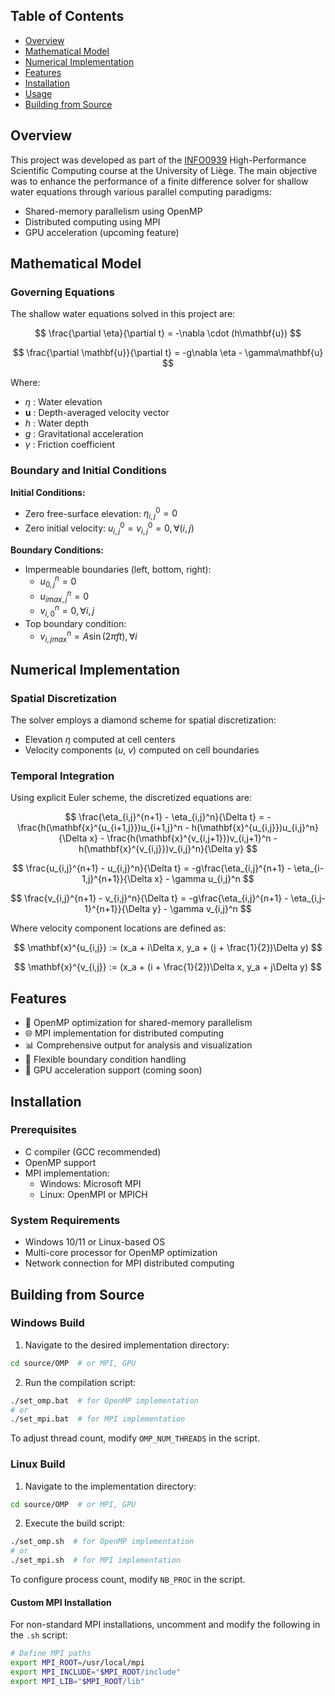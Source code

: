 ## Table of Contents
- [Overview](#overview)
- [Mathematical Model](#mathematical-model)
- [Numerical Implementation](#numerical-implementation)
- [Features](#features)
- [Installation](#installation)
- [Usage](#usage)
- [Building from Source](#building-from-source)

## Overview
This project was developed as part of the [INFO0939](https://people.montefiore.uliege.be/geuzaine/INFO0939/) High-Performance Scientific Computing course at the University of Liège. The main objective was to enhance the performance of a finite difference solver for shallow water equations through various parallel computing paradigms:

- Shared-memory parallelism using OpenMP
- Distributed computing using MPI
- GPU acceleration (upcoming feature)

## Mathematical Model

### Governing Equations

The shallow water equations solved in this project are:

$$ \frac{\partial \eta}{\partial t} = -\nabla \cdot (h\mathbf{u}) $$

$$ \frac{\partial \mathbf{u}}{\partial t} = -g\nabla \eta - \gamma\mathbf{u} $$

Where:
- $\eta$ : Water elevation
- $\mathbf{u}$ : Depth-averaged velocity vector
- $h$ : Water depth
- $g$ : Gravitational acceleration
- $\gamma$ : Friction coefficient

### Boundary and Initial Conditions

**Initial Conditions:**
- Zero free-surface elevation: $\eta^0_{i,j} = 0$
- Zero initial velocity: $u^0_{i,j} = v^0_{i,j} = 0, \forall(i, j)$

**Boundary Conditions:**
- Impermeable boundaries (left, bottom, right):
  - $u^n_{0,j} = 0$
  - $u^n_{imax,j} = 0$
  - $v^n_{i,0} = 0, \forall i, j$
- Top boundary condition:
  - $v^n_{i,jmax} = A \sin(2\pi ft), \forall i$

## Numerical Implementation

### Spatial Discretization

The solver employs a diamond scheme for spatial discretization:
- Elevation $\eta$ computed at cell centers
- Velocity components ($u$, $v$) computed on cell boundaries

### Temporal Integration

Using explicit Euler scheme, the discretized equations are:

$$ \frac{\eta_{i,j}^{n+1} - \eta_{i,j}^n}{\Delta t} = -\frac{h(\mathbf{x}^{u_{i+1,j}})u_{i+1,j}^n - h(\mathbf{x}^{u_{i,j}})u_{i,j}^n}{\Delta x} - \frac{h(\mathbf{x}^{v_{i,j+1}})v_{i,j+1}^n - h(\mathbf{x}^{v_{i,j}})v_{i,j}^n}{\Delta y} $$

$$ \frac{u_{i,j}^{n+1} - u_{i,j}^n}{\Delta t} = -g\frac{\eta_{i,j}^{n+1} - \eta_{i-1,j}^{n+1}}{\Delta x} - \gamma u_{i,j}^n $$

$$ \frac{v_{i,j}^{n+1} - v_{i,j}^n}{\Delta t} = -g\frac{\eta_{i,j}^{n+1} - \eta_{i,j-1}^{n+1}}{\Delta y} - \gamma v_{i,j}^n $$

Where velocity component locations are defined as:

$$ \mathbf{x}^{u_{i,j}} := (x_a + i\Delta x, y_a + (j + \frac{1}{2})\Delta y) $$

$$ \mathbf{x}^{v_{i,j}} := (x_a + (i + \frac{1}{2})\Delta x, y_a + j\Delta y) $$

## Features

- 🚀 OpenMP optimization for shared-memory parallelism
- 🌐 MPI implementation for distributed computing
- 📊 Comprehensive output for analysis and visualization
- 🔄 Flexible boundary condition handling
- 🎯 GPU acceleration support (coming soon)

## Installation

### Prerequisites

- C compiler (GCC recommended)
- OpenMP support
- MPI implementation:
  - Windows: Microsoft MPI
  - Linux: OpenMPI or MPICH

### System Requirements

- Windows 10/11 or Linux-based OS
- Multi-core processor for OpenMP optimization
- Network connection for MPI distributed computing

## Building from Source

### Windows Build

1. Navigate to the desired implementation directory:
```bash
cd source/OMP  # or MPI, GPU
```

2. Run the compilation script:
```bash
./set_omp.bat  # for OpenMP implementation
# or
./set_mpi.bat  # for MPI implementation
```

To adjust thread count, modify `OMP_NUM_THREADS` in the script.

### Linux Build

1. Navigate to the implementation directory:
```bash
cd source/OMP  # or MPI, GPU
```

2. Execute the build script:
```bash
./set_omp.sh  # for OpenMP implementation
# or
./set_mpi.sh  # for MPI implementation
```

To configure process count, modify `NB_PROC` in the script.

#### Custom MPI Installation

For non-standard MPI installations, uncomment and modify the following in the `.sh` script:
```bash
# Define MPI paths
export MPI_ROOT=/usr/local/mpi
export MPI_INCLUDE="$MPI_ROOT/include"
export MPI_LIB="$MPI_ROOT/lib"
```

